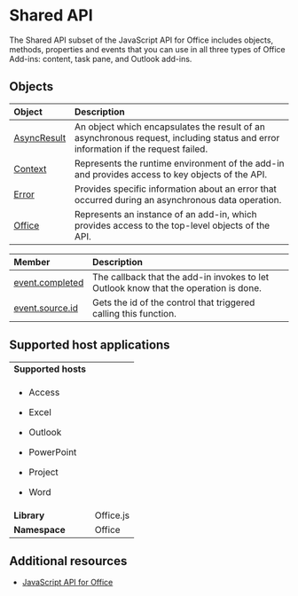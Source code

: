 
# Shared API


The Shared API subset of the JavaScript API for Office includes objects, methods, properties and events that you can use in all three types of Office Add-ins: content, task pane, and Outlook add-ins.


## Objects





|**Object**|**Description**|
|:-----|:-----|
|[AsyncResult](../reference/shared/asyncresult-object.md)|An object which encapsulates the result of an asynchronous request, including status and error information if the request failed.|
|[Context](../reference/shared/context/context-object.md)|Represents the runtime environment of the add-in and provides access to key objects of the API.|
|[Error](../reference/shared/error/error-object.md)|Provides specific information about an error that occurred during an asynchronous data operation.|
|[Office](../reference/shared/office/office-object.md)|Represents an instance of an add-in, which provides access to the top-level objects of the API.|


|**Member**|**Description**|
|:-----|:-----|
|[event.completed](../reference/shared/office/event.completed.md)|The callback that the add-in invokes to let Outlook know that the operation is done.|
|[event.source.id](../reference/shared/office/event.source.id.md)|Gets the id of the control that triggered calling this function.|

## Supported host applications


|||
|:-----|:-----|
|**Supported hosts**|
<ul xmlns:xlink="http://www.w3.org/1999/xlink" xmlns:mtps="http://msdn2.microsoft.com/mtps" xmlns:MSHelp="http://msdn.microsoft.com/mshelp" xmlns:mshelp="http://msdn.microsoft.com/mshelp" xmlns:ddue="http://ddue.schemas.microsoft.com/authoring/2003/5" xmlns:msxsl="urn:schemas-microsoft-com:xslt"><li><p>Access</p></li><li><p>Excel</p></li><li><p>Outlook</p></li><li><p>PowerPoint</p></li><li><p>Project</p></li><li><p>Word</p></li></ul>|
|**Library**|Office.js|
|**Namespace**|Office|

## Additional resources



- [JavaScript API for Office](../reference/javascript-api-for-office.md)
    
